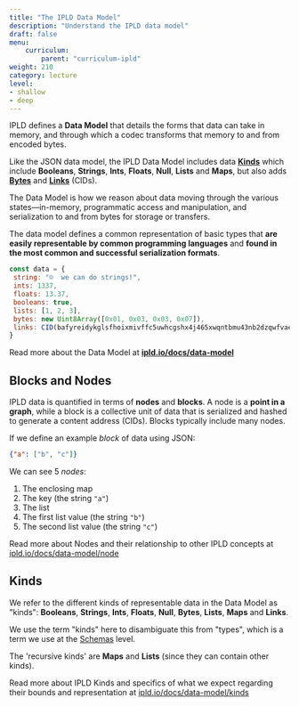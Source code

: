 ```yaml
---
title: "The IPLD Data Model"
description: "Understand the IPLD data model"
draft: false
menu:
    curriculum:
        parent: "curriculum-ipld"
weight: 210
category: lecture
level:
- shallow
- deep
---
```


IPLD defines a **Data Model** that details the forms that data can take in memory, and through which a codec transforms that memory to and from encoded bytes.

Like the JSON data model, the IPLD Data Model includes data **[Kinds](https://ipld.io/docs/schemas/using/authoring-guide/#schema-kinds)** which include **Booleans**, **Strings**, **Ints**, **Floats**, **Null**, **Lists** and **Maps**, but also adds **[Bytes](https://ipld.io/docs/schemas/using/authoring-guide/#bytesprefix-unions-for-bytes)** and **[Links](https://ipld.io/docs/schemas/using/authoring-guide/#links)** (CIDs).

The Data Model is how we reason about data moving through the various states—in-memory, programmatic access and manipulation, and serialization to and from bytes for storage or transfers.

The data model defines a common representation of basic types that **are easily representable by common programming languages** and **found in the most common and successful serialization formats**.

```js
const data = {
 string: "☺️  we can do strings!",
 ints: 1337,
 floats: 13.37,
 booleans: true,
 lists: [1, 2, 3],
 bytes: new Uint8Array([0x01, 0x03, 0x03, 0x07]),
 links: CID(bafyreidykglsfhoixmivffc5uwhcgshx4j465xwqntbmu43nb2dzqwfvae)
}
```

Read more about the Data Model at [**ipld.io/docs/data-model**](https://ipld.io/docs/data-model/)

## Blocks and Nodes

IPLD data is quantified in terms of **nodes** and **blocks**. A node is a **point in a graph**, while a block is a collective unit of data that is serialized and hashed to generate a content address (CIDs). Blocks typically include many nodes.

If we define an example *block* of data using JSON:

```json
{"a": ["b", "c"]}
```

We can see 5 *nodes*:

1. The enclosing map
2. The key (the string `"a"`)
3. The list
4. The first list value (the string `"b"`)
5. The second list value (the string `"c"`)

Read more about Nodes and their relationship to other IPLD concepts at [ipld.io/docs/data-model/node](https://ipld.io/docs/data-model/node/)

## Kinds

We refer to the different kinds of representable data in the Data Model as "kinds": **Booleans**, **Strings**, **Ints**, **Floats**, **Null**, **Bytes**, **Lists**, **Maps** and **Links**.

We use the term "kinds" here to disambiguate this from "types", which is a term we use at the [Schemas](ipld-schemas.md) level.

The 'recursive kinds' are **Maps** and **Lists** (since they can contain other kinds).

Read more about IPLD Kinds and specifics of what we expect regarding their bounds and representation at [ipld.io/docs/data-model/kinds](https://ipld.io/docs/data-model/kinds/)